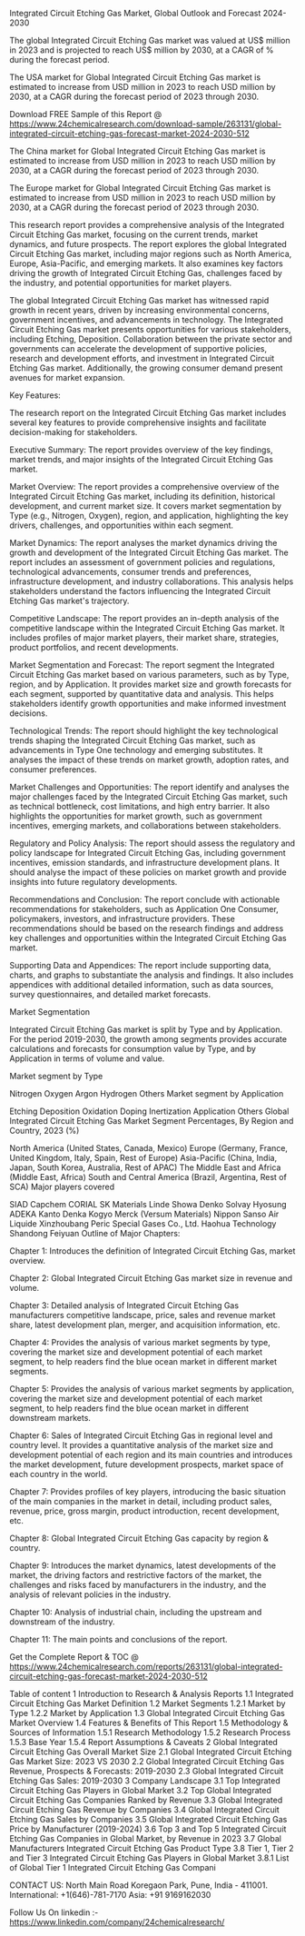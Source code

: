 Integrated Circuit Etching Gas Market, Global Outlook and Forecast 2024-2030

The global Integrated Circuit Etching Gas market was valued at US$ million in 2023 and is projected to reach US$ million by 2030, at a CAGR of % during the forecast period.

The USA market for Global Integrated Circuit Etching Gas market is estimated to increase from USD million in 2023 to reach USD million by 2030, at a CAGR during the forecast period of 2023 through 2030.

Download FREE Sample of this Report @ https://www.24chemicalresearch.com/download-sample/263131/global-integrated-circuit-etching-gas-forecast-market-2024-2030-512

The China market for Global Integrated Circuit Etching Gas market is estimated to increase from USD million in 2023 to reach USD million by 2030, at a CAGR during the forecast period of 2023 through 2030.

The Europe market for Global Integrated Circuit Etching Gas market is estimated to increase from USD million in 2023 to reach USD million by 2030, at a CAGR during the forecast period of 2023 through 2030.

This research report provides a comprehensive analysis of the Integrated Circuit Etching Gas market, focusing on the current trends, market dynamics, and future prospects. The report explores the global Integrated Circuit Etching Gas market, including major regions such as North America, Europe, Asia-Pacific, and emerging markets. It also examines key factors driving the growth of Integrated Circuit Etching Gas, challenges faced by the industry, and potential opportunities for market players.

The global Integrated Circuit Etching Gas market has witnessed rapid growth in recent years, driven by increasing environmental concerns, government incentives, and advancements in technology. The Integrated Circuit Etching Gas market presents opportunities for various stakeholders, including Etching, Deposition. Collaboration between the private sector and governments can accelerate the development of supportive policies, research and development efforts, and investment in Integrated Circuit Etching Gas market. Additionally, the growing consumer demand present avenues for market expansion.

Key Features:

The research report on the Integrated Circuit Etching Gas market includes several key features to provide comprehensive insights and facilitate decision-making for stakeholders.

Executive Summary: The report provides overview of the key findings, market trends, and major insights of the Integrated Circuit Etching Gas market.

Market Overview: The report provides a comprehensive overview of the Integrated Circuit Etching Gas market, including its definition, historical development, and current market size. It covers market segmentation by Type (e.g., Nitrogen, Oxygen), region, and application, highlighting the key drivers, challenges, and opportunities within each segment.

Market Dynamics: The report analyses the market dynamics driving the growth and development of the Integrated Circuit Etching Gas market. The report includes an assessment of government policies and regulations, technological advancements, consumer trends and preferences, infrastructure development, and industry collaborations. This analysis helps stakeholders understand the factors influencing the Integrated Circuit Etching Gas market's trajectory.

Competitive Landscape: The report provides an in-depth analysis of the competitive landscape within the Integrated Circuit Etching Gas market. It includes profiles of major market players, their market share, strategies, product portfolios, and recent developments.

Market Segmentation and Forecast: The report segment the Integrated Circuit Etching Gas market based on various parameters, such as by Type, region, and by Application. It provides market size and growth forecasts for each segment, supported by quantitative data and analysis. This helps stakeholders identify growth opportunities and make informed investment decisions.

Technological Trends: The report should highlight the key technological trends shaping the Integrated Circuit Etching Gas market, such as advancements in Type One technology and emerging substitutes. It analyses the impact of these trends on market growth, adoption rates, and consumer preferences.

Market Challenges and Opportunities: The report identify and analyses the major challenges faced by the Integrated Circuit Etching Gas market, such as technical bottleneck, cost limitations, and high entry barrier. It also highlights the opportunities for market growth, such as government incentives, emerging markets, and collaborations between stakeholders.

Regulatory and Policy Analysis: The report should assess the regulatory and policy landscape for Integrated Circuit Etching Gas, including government incentives, emission standards, and infrastructure development plans. It should analyse the impact of these policies on market growth and provide insights into future regulatory developments.

Recommendations and Conclusion: The report conclude with actionable recommendations for stakeholders, such as Application One Consumer, policymakers, investors, and infrastructure providers. These recommendations should be based on the research findings and address key challenges and opportunities within the Integrated Circuit Etching Gas market.

Supporting Data and Appendices: The report include supporting data, charts, and graphs to substantiate the analysis and findings. It also includes appendices with additional detailed information, such as data sources, survey questionnaires, and detailed market forecasts.

Market Segmentation

Integrated Circuit Etching Gas market is split by Type and by Application. For the period 2019-2030, the growth among segments provides accurate calculations and forecasts for consumption value by Type, and by Application in terms of volume and value.

Market segment by Type

Nitrogen
Oxygen
Argon
Hydrogen
Others
Market segment by Application

Etching
Deposition
Oxidation
Doping
Inertization Application
Others
Global Integrated Circuit Etching Gas Market Segment Percentages, By Region and Country, 2023 (%)

North America (United States, Canada, Mexico)
Europe (Germany, France, United Kingdom, Italy, Spain, Rest of Europe)
Asia-Pacific (China, India, Japan, South Korea, Australia, Rest of APAC)
The Middle East and Africa (Middle East, Africa)
South and Central America (Brazil, Argentina, Rest of SCA)
Major players covered

SIAD
Capchem
CORIAL
SK Materials
Linde
Showa Denko
Solvay
Hyosung
ADEKA
Kanto Denka Kogyo
Merck (Versum Materials)
Nippon Sanso
Air Liquide
Xinzhoubang
Peric Special Gases Co., Ltd.
Haohua Technology
Shandong Feiyuan
Outline of Major Chapters:

Chapter 1: Introduces the definition of Integrated Circuit Etching Gas, market overview.

Chapter 2: Global Integrated Circuit Etching Gas market size in revenue and volume.

Chapter 3: Detailed analysis of Integrated Circuit Etching Gas manufacturers competitive landscape, price, sales and revenue market share, latest development plan, merger, and acquisition information, etc.

Chapter 4: Provides the analysis of various market segments by type, covering the market size and development potential of each market segment, to help readers find the blue ocean market in different market segments.

Chapter 5: Provides the analysis of various market segments by application, covering the market size and development potential of each market segment, to help readers find the blue ocean market in different downstream markets.

Chapter 6: Sales of Integrated Circuit Etching Gas in regional level and country level. It provides a quantitative analysis of the market size and development potential of each region and its main countries and introduces the market development, future development prospects, market space of each country in the world.

Chapter 7: Provides profiles of key players, introducing the basic situation of the main companies in the market in detail, including product sales, revenue, price, gross margin, product introduction, recent development, etc.

Chapter 8: Global Integrated Circuit Etching Gas capacity by region & country.

Chapter 9: Introduces the market dynamics, latest developments of the market, the driving factors and restrictive factors of the market, the challenges and risks faced by manufacturers in the industry, and the analysis of relevant policies in the industry.

Chapter 10: Analysis of industrial chain, including the upstream and downstream of the industry.

Chapter 11: The main points and conclusions of the report.

Get the Complete Report & TOC @ https://www.24chemicalresearch.com/reports/263131/global-integrated-circuit-etching-gas-forecast-market-2024-2030-512

Table of content
1 Introduction to Research & Analysis Reports
1.1 Integrated Circuit Etching Gas Market Definition
1.2 Market Segments
1.2.1 Market by Type
1.2.2 Market by Application
1.3 Global Integrated Circuit Etching Gas Market Overview
1.4 Features & Benefits of This Report
1.5 Methodology & Sources of Information
1.5.1 Research Methodology
1.5.2 Research Process
1.5.3 Base Year
1.5.4 Report Assumptions & Caveats
2 Global Integrated Circuit Etching Gas Overall Market Size
2.1 Global Integrated Circuit Etching Gas Market Size: 2023 VS 2030
2.2 Global Integrated Circuit Etching Gas Revenue, Prospects & Forecasts: 2019-2030
2.3 Global Integrated Circuit Etching Gas Sales: 2019-2030
3 Company Landscape
3.1 Top Integrated Circuit Etching Gas Players in Global Market
3.2 Top Global Integrated Circuit Etching Gas Companies Ranked by Revenue
3.3 Global Integrated Circuit Etching Gas Revenue by Companies
3.4 Global Integrated Circuit Etching Gas Sales by Companies
3.5 Global Integrated Circuit Etching Gas Price by Manufacturer (2019-2024)
3.6 Top 3 and Top 5 Integrated Circuit Etching Gas Companies in Global Market, by Revenue in 2023
3.7 Global Manufacturers Integrated Circuit Etching Gas Product Type
3.8 Tier 1, Tier 2 and Tier 3 Integrated Circuit Etching Gas Players in Global Market
3.8.1 List of Global Tier 1 Integrated Circuit Etching Gas Compani

CONTACT US:
North Main Road Koregaon Park, Pune, India - 411001.
International: +1(646)-781-7170
Asia: +91 9169162030

Follow Us On linkedin :- https://www.linkedin.com/company/24chemicalresearch/

